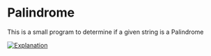 # Palindrome

This is a small program to determine if a given string is a Palindrome

[![Explanation](https://img.youtube.com/vi/kpJCcdCZBYg/0.jpg)](https://www.youtube.com/watch?v=kpJCcdCZBYg)
